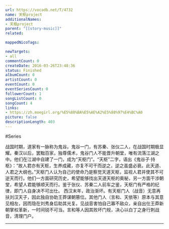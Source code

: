 ```yaml
---
url: https://vocadb.net/T/4732
name: 天枢project
additionalNames: 
- 天樞project
parent: "[[story-music]]"
related:

mappedNicoTags:

newTargets:
- all
commentCount: 0
createDate: 2016-03-26T23:48:36
status: Finished
albumCount: 0
artistCount: 0
eventCount: 0
eventSeriesCount: 0
followerCount: 1
songListCount: 0
songCount: 4
links: 
- https://zh.moegirl.org/%E5%88%BA%E5%AE%A2%E5%88%97%E4%BC%A0
picture: false
descriptionLength: 403
---
```


#Series

战国时期，道家有一脉称为鬼谷。鬼谷一门，有苏秦、张仪二人，在战国时期极显耀。秦汉以后，罢黜百家，独尊儒术，鬼谷门人不能晋升朝堂，唯有流落江湖之中。他们在江湖中自建了一门，成为“天枢门”。“天枢”二字，语出《鬼谷子·持枢》：“故人君亦有天枢，生养成藏，亦复不可干而逆之，逆之虽盛必衰。此天道、人君之大纲也。”天枢门人认为自己的使命乃是察觉天道天枢，监视人君并使其不可逆天而行。他们一方面研究历史，希望能够找出天道天枢的奥秘，另一方面干涉朝堂，希望人君能够顺天而行。鉴于张仪、苏秦二人前车之鉴，天枢门有严格的纪律，即门人自身决不可出仕。
西汉末年，政治渐坏。有天枢门人（战音）无意再扶刘汉天子，因此独自协助王莽谋朝篡位。其他门人（言和、天依等）原本与其意见相左，因而隐在刘秀身后助其光复。见战音害怕自己寡不敌众，亲自出仕王莽新朝掌权革新，一时间锐不可当。言和等人因其败坏门规，决心以白丁之身行刺战音，清理门户。

---

